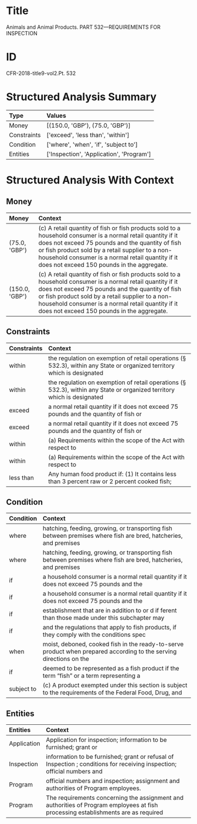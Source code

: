 # Title

 Animals and Animal Products. PART 532—REQUIREMENTS FOR INSPECTION


# ID

 CFR-2018-title9-vol2.Pt. 532


# Structured Analysis Summary

| Type        | Values                                   |
|:------------|:-----------------------------------------|
| Money       | [(150.0, 'GBP'), (75.0, 'GBP')]          |
| Constraints | ['exceed', 'less than', 'within']        |
| Condition   | ['where', 'when', 'if', 'subject to']    |
| Entities    | ['Inspection', 'Application', 'Program'] |


# Structured Analysis With Context

 


## Money

| Money          | Context                                                                                                                                                                                                                                                                                                               |
|:---------------|:----------------------------------------------------------------------------------------------------------------------------------------------------------------------------------------------------------------------------------------------------------------------------------------------------------------------|
| (75.0, 'GBP')  | (c) A retail quantity of fish or fish products sold to a household consumer is a normal retail quantity if it does not exceed 75 pounds and the quantity of fish or fish product sold by a retail supplier to a non-household consumer is a normal retail quantity if it does not exceed 150 pounds in the aggregate. |
| (150.0, 'GBP') | (c) A retail quantity of fish or fish products sold to a household consumer is a normal retail quantity if it does not exceed 75 pounds and the quantity of fish or fish product sold by a retail supplier to a non-household consumer is a normal retail quantity if it does not exceed 150 pounds in the aggregate. |


## Constraints

| Constraints   | Context                                                                                                                            |
|:--------------|:-----------------------------------------------------------------------------------------------------------------------------------|
| within        | the regulation on exemption of retail operations (&#167;&#8201;532.3), within any State or organized territory which is designated |
| within        | the regulation on exemption of retail operations (&#167;&#8201;532.3), within any State or organized territory which is designated |
| exceed        | a normal retail quantity if it does not exceed 75 pounds and the quantity of fish or                                               |
| exceed        | a normal retail quantity if it does not exceed 75 pounds and the quantity of fish or                                               |
| within        | (a) Requirements  within the scope of the Act with respect to                                                                      |
| within        | (a) Requirements  within the scope of the Act with respect to                                                                      |
| less than     | Any human food product if: (1) It contains less than 3 percent raw or 2 percent cooked fish;                                       |


## Condition

| Condition   | Context                                                                                                            |
|:------------|:-------------------------------------------------------------------------------------------------------------------|
| where       | hatching, feeding, growing, or transporting fish between premises where  fish are bred, hatcheries, and premises   |
| where       | hatching, feeding, growing, or transporting fish between premises where  fish are bred, hatcheries, and premises   |
| if          | a household consumer is a normal retail quantity if it does not exceed 75 pounds and the                           |
| if          | a household consumer is a normal retail quantity if it does not exceed 75 pounds and the                           |
| if          | establishment that are in addition to or d if ferent than those made under this subchapter may                     |
| if          | and the regulations that apply to fish products, if  they comply with the conditions spec                          |
| when        | moist, deboned, cooked fish in the ready-to-serve product when prepared according to the serving directions on the |
| if          | deemed to be represented as a fish product if the term &#8220;fish&#8221; or a term representing a                 |
| subject to  | (c) A product exempted under this section is  subject to the requirements of the Federal Food, Drug, and           |


## Entities

| Entities    | Context                                                                                                                            |
|:------------|:-----------------------------------------------------------------------------------------------------------------------------------|
| Application | Application for inspection; information to be furnished; grant or                                                                  |
| Inspection  | information to be furnished; grant or refusal of Inspection ; conditions for receiving inspection; official numbers and            |
| Program     | official numbers and inspection; assignment and authorities of Program  employees.                                                 |
| Program     | The requirements concerning the assignment and authorities of  Program employees at fish processing establishments are as required |


